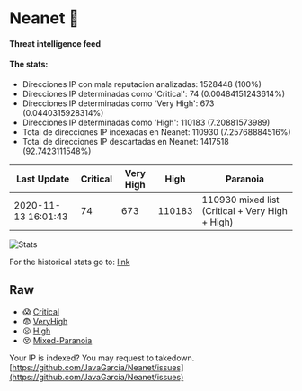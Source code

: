 # Neanet :hocho:
#### Threat intelligence feed
#### The stats:

- Direcciones IP con mala reputacion analizadas: 1528448 (100%)
- Direcciones IP determinadas como 'Critical':  74 (0.00484151243614%)
- Direcciones IP determinadas como 'Very High':  673 (0.0440315928314%)
- Direcciones IP determinadas como 'High':  110183 (7.20881573989)
- Total de direcciones IP indexadas en Neanet:  110930 (7.25768884516%)
- Total de direcciones IP descartadas en Neanet:  1417518 (92.7423111548%)

| Last Update | Critical | Very High | High | Paranoia |
| --- | --- | --- | --- | --- |
| 2020-11-13 16:01:43 | 74 | 673 | 110183 | 110930 mixed list (Critical + Very High + High)|

![Stats](https://docs.google.com/spreadsheets/d/e/2PACX-1vSnaNMIXVabIpDJjufMlzH7poXnshF3mgd8Is1g9ytUEzVsP5my4Trn8f-xkoLLQ38xpL3HtmUexLo6/pubchart?oid=501124687&format=image)

For the historical stats go to: [link](/stats.csv)
## Raw
- :scream: [Critical](https://raw.githubusercontent.com/JavaGarcia/Neanet/master/blacklists/neanet_critical.txt)
- :fearful: [VeryHigh](https://raw.githubusercontent.com/JavaGarcia/Neanet/master/blacklists/neanet_veryHigh.txtt)
- :frowning: [High](https://raw.githubusercontent.com/JavaGarcia/Neanet/master/blacklists/neanet_high.txt)
- :dizzy_face: [Mixed-Paranoia](https://raw.githubusercontent.com/JavaGarcia/Neanet/master/blacklists/neanet_all.txt)


Your IP is indexed? You may request to takedown. [https://github.com/JavaGarcia/Neanet/issues](https://github.com/JavaGarcia/Neanet/issues)




































































































































































































































































































































































































































































































































































































































































































































































































































































































































































































































































































































































































































































































































































































































































































































































































































































































































































































































































































































































































































































































































































































